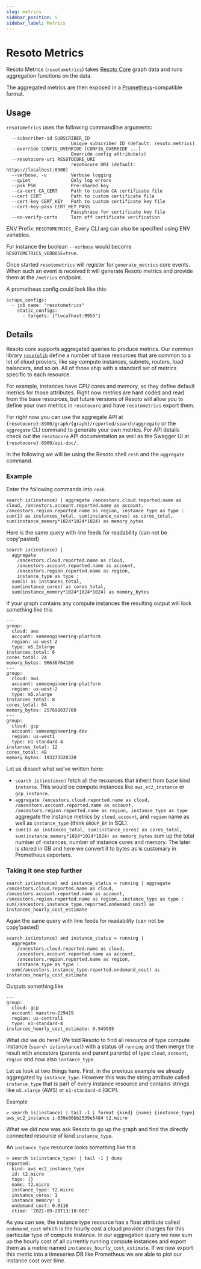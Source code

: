 ```yaml
---
slug: metrics
sidebar_position: 5
sidebar_label: Metrics
---
```


# Resoto Metrics

Resoto Metrics (`resotometrics`) takes [Resoto Core](./core.md) graph data and runs aggregation functions on the data.

The aggregated metrics are then exposed in a [Prometheus](https://prometheus.io)-compatible format.

## Usage
`resotometrics` uses the following commandline arguments:
```
  --subscriber-id SUBSCRIBER_ID
                        Unique subscriber ID (default: resoto.metrics)
  --override CONFIG_OVERRIDE [CONFIG_OVERRIDE ...]
                        Override config attribute(s)
  --resotocore-uri RESOTOCORE_URI
                        resotocore URI (default: https://localhost:8900)
  --verbose, -v         Verbose logging
  --quiet               Only log errors
  --psk PSK             Pre-shared key
  --ca-cert CA_CERT     Path to custom CA certificate file
  --cert CERT           Path to custom certificate file
  --cert-key CERT_KEY   Path to custom certificate key file
  --cert-key-pass CERT_KEY_PASS
                        Passphrase for certificate key file
  --no-verify-certs     Turn off certificate verification
```

ENV Prefix: `RESOTOMETRICS_`
Every CLI arg can also be specified using ENV variables.

For instance the boolean `--verbose` would become `RESOTOMETRICS_VERBOSE=true`.

Once started `resotometrics` will register for `generate_metrics` core events. When such an event is received it will
generate Resoto metrics and provide them at the `/metrics` endpoint.

A prometheus config could look like this:
```
scrape_configs:
  - job_name: "resotometrics"
    static_configs:
      - targets: ["localhost:9955"]
```

## Details
Resoto core supports aggregated queries to produce metrics. Our common library [`resotolib`](library.md) define a number of base resources that are common to a lot of cloud proviers, like say compute instances, subnets, routers, load balancers, and so on. All of those ship with a standard set of metrics specific to each resource.

For example, instances have CPU cores and memory, so they define default metrics for those attributes. Right now metrics are hard coded and read from the base resources, but future versions of Resoto will allow you to define your own metrics in `resotocore` and have `resotometrics` export them.

For right now you can use the aggregate API at `{resotocore}:8900/graph/{graph}/reported/search/aggregate` or the `aggregate` CLI command to generate your own metrics. For API details check out the `resotocore` API documentation as well as the Swagger UI at `{resotocore}:8900/api-doc/`.

In the following we will be using the Resoto shell `resh` and the `aggregate` command.


### Example
Enter the following commands into `resh`
```
search is(instance) | aggregate /ancestors.cloud.reported.name as cloud, /ancestors.account.reported.name as account, /ancestors.region.reported.name as region, instance_type as type : sum(1) as instances_total, sum(instance_cores) as cores_total, sum(instance_memory*1024*1024*1024) as memory_bytes
```

Here is the same query with line feeds for readability (can not be copy'pasted)
```
search is(instance) |
  aggregate
    /ancestors.cloud.reported.name as cloud,
    /ancestors.account.reported.name as account,
    /ancestors.region.reported.name as region,
    instance_type as type :
  sum(1) as instances_total,
  sum(instance_cores) as cores_total,
  sum(instance_memory*1024*1024*1024) as memory_bytes
```

If your graph contains any compute instances the resulting output will look something like this
```
---
group:
  cloud: aws
  account: someengineering-platform
  region: us-west-2
  type: m5.2xlarge
instances_total: 6
cores_total: 24
memory_bytes: 96636764160
---
group:
  cloud: aws
  account: someengineering-platform
  region: us-west-2
  type: m5.xlarge
instances_total: 8
cores_total: 64
memory_bytes: 257698037760
---
group:
  cloud: gcp
  account: someengineering-dev
  region: us-west1
  type: n1-standard-4
instances_total: 12
cores_total: 48
memory_bytes: 193273528320
```

Let us dissect what we've written here:
- `search is(instance)` fetch all the resources that inherit from base kind `instance`. This would be compute instances like `aws_ec2_instance` or `gcp_instance`.
- `aggregate /ancestors.cloud.reported.name as cloud, /ancestors.account.reported.name as account, /ancestors.region.reported.name as region, instance_type as type` aggregate the instance metrics by `cloud`, `account`, and `region` name as well as `instance_type` (think `GROUP_BY` in SQL).
- `sum(1) as instances_total, sum(instance_cores) as cores_total, sum(instance_memory*1024*1024*1024) as memory_bytes` sum up the total number of instances, number of instance cores and memory. The later is stored in GB and here we convert it to bytes as is customary in Prometheus exporters.


### Taking it one step further
```
search is(instance) and instance_status = running | aggregate /ancestors.cloud.reported.name as cloud, /ancestors.account.reported.name as account, /ancestors.region.reported.name as region, instance_type as type : sum(/ancestors.instance_type.reported.ondemand_cost) as instances_hourly_cost_estimate
```

Again the same query with line feeds for readability (can not be copy'pasted)
```
search is(instance) and instance_status = running |
  aggregate
    /ancestors.cloud.reported.name as cloud,
    /ancestors.account.reported.name as account,
    /ancestors.region.reported.name as region,
    instance_type as type :
  sum(/ancestors.instance_type.reported.ondemand_cost) as instances_hourly_cost_estimate
```

Outputs something like
```
---
group:
  cloud: gcp
  account: maestro-229419
  region: us-central1
  type: n1-standard-4
instances_hourly_cost_estimate: 0.949995
```

What did we do here? We told Resoto to find all resource of type compute instance (`search is(instance)`) with a status of `running` and then merge the result with ancestors (parents and parent parents) of type `cloud`, `account`, `region` and now also `instance_type`.

Let us look at two things here. First, in the previous example we already aggregated by `instance_type`. However this was the string attribute called `instance_type` that is part of every instance resource and contains strings like `m5.xlarge` (AWS) or `n1-standard-4` (GCP).

Example
```
> search is(instance) | tail -1 | format {kind} {name} {instance_type}
aws_ec2_instance i-039e06bb2539e5484 t2.micro
```

What we did now was ask Resoto to go up the graph and find the directly connected resource of kind `instance_type`.

An `instance_type` resource looks something like this
```
> search is(instance_type) | tail -1 | dump
reported:
  kind: aws_ec2_instance_type
  id: t2.micro
  tags: {}
  name: t2.micro
  instance_type: t2.micro
  instance_cores: 1
  instance_memory: 1
  ondemand_cost: 0.0116
  ctime: '2021-09-28T13:10:08Z'
```

As you can see, the instance type resource has a float attribute called `ondemand_cost` which is the hourly cost a cloud provider charges for this particular type of compute instance. In our aggregation query we now sum up the hourly cost of all currently running compute instances and export them as a metric named `instances_hourly_cost_estimate`. If we now export this metric into a timeseries DB like Prometheus we are able to plot our instance cost over time.
